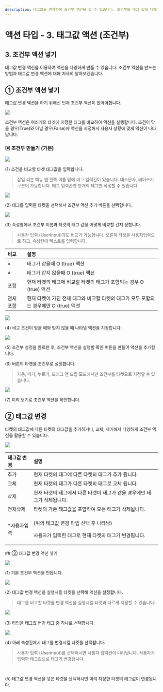 ```yaml
---
description: 태그값을 변경하여 조건부 액션을 할 수 있습니다. 조건부와 태그 값에 대해 자세히 알아보겠습니다.
---
```


# 액션 타입 - 3. 태그값 액션 \(조건부\)

## **3. 조건부 액션 넣**기

태그값 변경 액션을 이용하여 액션을 다양하게 만들 수 있습니다. 조건부 액션을 만드는 방법과 태그값 변경 액션에 대해 자세히 알아보겠습니다.‌

## ① 조건부 액션 넣기 

태그값 변경 액션을 하기 위해선 먼저 조건부 액션이 있어야합니다.

![](../.gitbook/assets/1-1.png)

조건부 액션은 여러개의 타겟에 지정한 태그를 비교하여 액션을 실행합니다.‌ 조건이 맞을 경우\(True\)와 아닐 경우\(False\)에 액션을 지정해서 사용자 상황에 맞게 액션이 나타납니다.‌ 

### ▣ 조건부 만들기 \(기본\) <a id="undefined-3"></a>

![](../.gitbook/assets/1-2%20%288%29.png)

\(1\) 조건을 비교할 타겟 태그값을 입력합니다.

> 삽입 리본 메뉴 맨 왼쪽 이름 밑에 태그 입력칸이 있습니다. 대소문자, 띄어쓰기 구분이 가능합니다. 태그 입력칸엔 한개의 태그만 작성할 수 있습니다.

![](../.gitbook/assets/1-7%20%281%29.png)

\(2\) 태그를 입력한 타켓을 선택해서 조건부 액션 추가 버튼을 선택합니다.

![](../.gitbook/assets/1-2-3.png)

\(3\) 속성창에서 조건부 이름과 타켓의 태그 값을 어떻게 비교할 건지 정합니다.

> 사용자 입력 \(Userinput\)과도 비교가 가능합니다. 오른쪽 타켓을 사용자입력으로 하고, 속성칸에 텍스트를 입력합니다.

| 비교 | 설명 |
| :--- | :--- |
| = | 태그가 같을때 O \(true\) 액션 |
| ≠ | 태그가 같지 않을때 O \(true\) 액션 |
| 포함 | 현재 타켓의 태그에 비교할 타켓의 태그가 포함되는 경우 O \(true\) 액션 |
| 전체 포함 | 현재 타켓이 가진 전체 태그와 비교할 타켓의 태그가 모두 포함되는 경우에만 O \(true\) 액션 |

![](../.gitbook/assets/1-3%20%281%29.png)

\(4\) 비교 조건이 맞을 때와 맞지 않을 때 나타낼 액션을 지정합니다.

![](../.gitbook/assets/1-4%20%281%29.png)

\(5\) 조건부 설정을 완료한 후, 조건부 액션을 실행할 확인 버튼을 만들어 액션을 추가합니다.‌

\(6\) 버튼의 타켓을 조건부로 설정합니다.

> 자동, 떼기, 누르기, 드래그 앤 드랍 모드에서만 조건부를 타켓으로 지정할 수 있습니다.

![](../.gitbook/assets/1-5.png)

\(7\) 미리 보기로 조건부 액션을 확인합니다.‌

## ② 태그값 변경 <a id="undefined-1"></a>

타켓의 태그값에 다른 타켓의 태그값을 추가하거나, 교체, 제거해서 다양하게 조건부 액션을 활용할 수 있습니다.

![](../.gitbook/assets/1-6.png)

<table>
  <thead>
    <tr>
      <th style="text-align:left">&#xD0DC;&#xADF8;&#xAC12; &#xBCC0;&#xACBD;</th>
      <th style="text-align:left">&#xC124;&#xBA85;</th>
    </tr>
  </thead>
  <tbody>
    <tr>
      <td style="text-align:left">&#xCD94;&#xAC00;</td>
      <td style="text-align:left">&#xD604;&#xC7AC; &#xD0C0;&#xCF13;&#xC758; &#xD0DC;&#xADF8;&#xC5D0; &#xB2E4;&#xB978;
        &#xD0C0;&#xCF13;&#xC758; &#xD0DC;&#xADF8;&#xAC00; &#xCD94;&#xAC00; &#xB429;&#xB2C8;&#xB2E4;.</td>
    </tr>
    <tr>
      <td style="text-align:left">&#xAD50;&#xCCB4;</td>
      <td style="text-align:left">&#xD604;&#xC7AC; &#xD0C0;&#xCF13;&#xC758; &#xD0DC;&#xADF8;&#xAC00; &#xB2E4;&#xB978;
        &#xD0C0;&#xCF13;&#xC758; &#xD0DC;&#xADF8;&#xB85C; &#xAD50;&#xCCB4; &#xB429;&#xB2C8;&#xB2E4;.</td>
    </tr>
    <tr>
      <td style="text-align:left">&#xC0AD;&#xC81C;</td>
      <td style="text-align:left">&#xD604;&#xC7AC; &#xD0C0;&#xCF13;&#xC758; &#xD0DC;&#xADF8;&#xC5D0;&#xC11C;
        &#xB2E4;&#xB978; &#xD0C0;&#xCF13;&#xC774; &#xD0DC;&#xADF8;&#xAC00; &#xAC19;&#xC744;
        &#xACBD;&#xC6B0;&#xC5D0;&#xB9CC; &#xD0DC;&#xADF8;&#xAC00; &#xC0AD;&#xC81C;&#xB429;&#xB2C8;&#xB2E4;.</td>
    </tr>
    <tr>
      <td style="text-align:left">&#xC804;&#xCCB4;&#xC0AD;&#xC81C;</td>
      <td style="text-align:left">&#xD0C0;&#xCF13;&#xC758; &#xAE30;&#xC874; &#xD0DC;&#xADF8;&#xAC12;&#xC744;
        &#xD3EC;&#xD568;&#xD558;&#xC5EC; &#xBAA8;&#xB4E0; &#xD0DC;&#xADF8;&#xAC00;
        &#xC0AD;&#xC81C;&#xB429;&#xB2C8;&#xB2E4;.</td>
    </tr>
    <tr>
      <td style="text-align:left">*&#xC0AC;&#xC6A9;&#xC790;&#xC785;&#xB825;</td>
      <td style="text-align:left">
        <p>(&#xC704;&#xC758; &#xD0DC;&#xADF8;&#xAC12; &#xBCC0;&#xACBD; &#xD0C0;&#xC785;
          &#xC120;&#xD0DD; &#xD6C4; &#xB098;&#xD0C0;&#xB0A8;)</p>
        <p>&#xC0AC;&#xC6A9;&#xC790;&#xAC00; &#xC785;&#xB825;&#xD55C; &#xD0DC;&#xADF8;&#xB85C;
          &#xD604;&#xC7AC; &#xD0C0;&#xCF13;&#xC758; &#xD0DC;&#xADF8;&#xAC00; &#xBCC0;&#xACBD;&#xB429;&#xB2C8;&#xB2E4;.</p>
      </td>
    </tr>
  </tbody>
</table>## ③ 태그값 변경 액션 넣기 <a id="undefined-2"></a>

![](../.gitbook/assets/1-7%20%283%29.png)

\(1\) 기본 조건부 액션을 만듭니다.

![](../.gitbook/assets/1-8.png)

\(2\) 태그값 변경 액션을 실행시킬 타켓을 선택해 액션을 설정합니다.

> 태그를 비교할 타켓을 변경 액션을 실행시킬 타켓과 다르게 지정할 수 있습니다.

![](../.gitbook/assets/1-6%20%282%29.png)‌

\(3\) 타입을 태그값 변경 태그 중 하나로 선택합니다.

![](../.gitbook/assets/1-9.png)

\(4\) 아래 속성칸에서 태그를 변경시킬 타켓를 선택합니다.

> 사용자 입력 \(Userinput\)를 선택하시면 사용자 입력칸이 나타납니다. 사용자가 입력한 태그값으로 태그가 변경됩니다.

‌

\(5\) 태그값 변경 액션을 넣은 타켓을 선택하시면 미리 지정한 타켓의 태그값이 변경됩니다.





